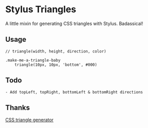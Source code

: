 # Stylus Triangles

A little mixin for generating CSS triangles with Stylus. Badassical!

## Usage

    // triangle(width, height, direction, color)

    .make-me-a-triangle-baby
        triangle(10px, 10px, 'bottom', #000)


## Todo

	- Add topLeft, topRight, bottomLeft & bottomRight directions

## Thanks

[CSS triangle generator](http://apps.eky.hk/css-triangle-generator/)